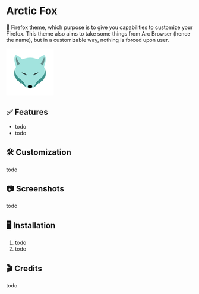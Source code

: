 # Arctic Fox

🦊 Firefox theme, which purpose is to give you capabilities to customize your Firefox. This theme also aims to take some things from Arc Browser (hence the name), but in a customizable way, nothing is forced upon user.

![](media/Logo.svg)

## ✅ Features
- todo
- todo

## 🛠️ Customization
todo

## 📷 Screenshots
todo

## 🖥️ Installation
1. todo
2. todo

## 🎬 Credits
todo
